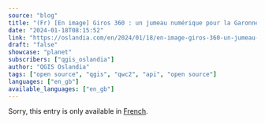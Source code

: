```yaml
---
source: "blog"
title: "(Fr) [En image] Giros 360 : un jumeau numérique pour la Garonne"
date: "2024-01-18T08:15:52"
link: "https://oslandia.com/en/2024/01/18/en-image-giros-360-un-jumeau-numerique-pour-la-garonne/"
draft: "false"
showcase: "planet"
subscribers: ["qgis_oslandia"]
author: "QGIS Oslandia"
tags: ["open source", "qgis", "qwc2", "api", "open source"]
languages: ["en_gb"]
available_languages: ["en_gb"]
---
```


<p class="qtranxs-available-languages-message qtranxs-available-languages-message-en">Sorry, this entry is only available in <a class="qtranxs-available-language-link qtranxs-available-language-link-fr" href="https://oslandia.com/fr/tag/qgis-en/feed/atom/" title="Fr">French</a>.</p>

